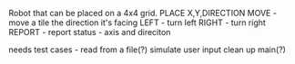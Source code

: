 Robot that can be placed on a 4x4 grid.
PLACE X,Y,DIRECTION
MOVE - move a tile the direction it's facing
LEFT - turn left
RIGHT - turn right
REPORT - report status - axis and direciton

needs test cases - read from a file(?) simulate user input
clean up main(?)
